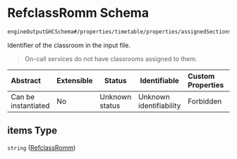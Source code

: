 # RefclassRomm Schema

```txt
engineOutputGHCSchema#/properties/timetable/properties/assignedSections/items/properties/sessionsAssigned/items/properties/refClassRomms/items
```

Identifier of the classroom in the input file.


> On-call services do not have classrooms assigned to them.
>

| Abstract            | Extensible | Status         | Identifiable            | Custom Properties | Additional Properties | Access Restrictions | Defined In                                                                     |
| :------------------ | ---------- | -------------- | ----------------------- | :---------------- | --------------------- | ------------------- | ------------------------------------------------------------------------------ |
| Can be instantiated | No         | Unknown status | Unknown identifiability | Forbidden         | Allowed               | none                | [ghcOutput.schema.json\*](../out/ghcOutput.schema.json "open original schema") |

## items Type

`string` ([RefclassRomm](ghcoutput-properties-generatedjsontimetable-properties-assignedsections-assignedsection-properties-sessionsassigned-sessionassigned-properties-refclassromms-refclassromm.md))
